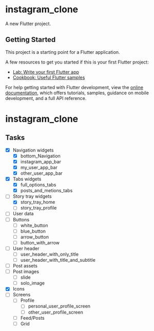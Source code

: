 # instagram_clone

A new Flutter project.

## Getting Started

This project is a starting point for a Flutter application.

A few resources to get you started if this is your first Flutter project:

- [Lab: Write your first Flutter app](https://docs.flutter.dev/get-started/codelab)
- [Cookbook: Useful Flutter samples](https://docs.flutter.dev/cookbook)

For help getting started with Flutter development, view the
[online documentation](https://docs.flutter.dev/), which offers tutorials,
samples, guidance on mobile development, and a full API reference.
# instagram_clone

## Tasks
- [X] Navigation widgets
    - [X] bottom_Navigation
    - [X] instagram_app_bar
    - [X] my_user_app_bar
    - [X] other_user_app_bar
- [X] Tabs widgets
    - [X] full_options_tabs
    - [X] posts_and_metions_tabs
- [ ] Story tray widgets
    - [X] story_tray_home
    - [ ] story_tray_profile
- [ ] User data
- [ ] Buttons
    - [ ] white_button
    - [ ] blue_button
    - [ ] arrow_button
    - [ ] button_with_arrow
- [ ] User header
    - [ ] user_header_with_only_title
    - [ ] user_header_with_title_and_subtitle
- [ ] Post assets
- [ ] Post images
    - [ ] slide
    - [ ] solo_image
- [X] Icons
- [ ] Screens
    - [ ] Profile
        - [ ] personal_user_profile_screen
        - [ ] other_user_profile_screen
    - [ ] Feed/Posts 
    - [ ] Grid